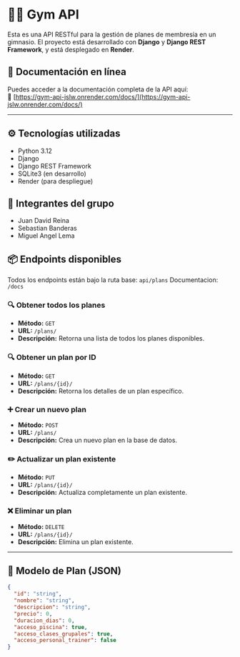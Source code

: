 # 🏋️‍♂️ Gym API

Esta es una API RESTful para la gestión de planes de membresía en un gimnasio. El proyecto está desarrollado con **Django** y **Django REST Framework**, y está desplegado en **Render**.

## 🚀 Documentación en línea

Puedes acceder a la documentación completa de la API aquí:  
🔗 [https://gym-api-jslw.onrender.com/docs/](https://gym-api-jslw.onrender.com/docs/)

---
## ⚙️ Tecnologías utilizadas
- Python 3.12
- Django
- Django REST Framework
- SQLite3 (en desarrollo)
- Render (para despliegue)

## 👥 Integrantes del grupo
- Juan David Reina
- Sebastian Banderas
- Miguel Angel Lema
  
## 📦 Endpoints disponibles

Todos los endpoints están bajo la ruta base: `api/plans`
Documentacion: `/docs`

### 🔍 Obtener todos los planes
- **Método:** `GET`
- **URL:** `/plans/`
- **Descripción:** Retorna una lista de todos los planes disponibles.

### 🔍 Obtener un plan por ID
- **Método:** `GET`
- **URL:** `/plans/{id}/`
- **Descripción:** Retorna los detalles de un plan específico.

### ➕ Crear un nuevo plan
- **Método:** `POST`
- **URL:** `/plans/`
- **Descripción:** Crea un nuevo plan en la base de datos.

### ✏️ Actualizar un plan existente
- **Método:** `PUT`
- **URL:** `/plans/{id}/`
- **Descripción:** Actualiza completamente un plan existente.

### ❌ Eliminar un plan
- **Método:** `DELETE`
- **URL:** `/plans/{id}/`
- **Descripción:** Elimina un plan existente.

---

## 📄 Modelo de Plan (JSON)

```json
{
  "id": "string",
  "nombre": "string",
  "descripcion": "string",
  "precio": 0,
  "duracion_dias": 0,
  "acceso_piscina": true,
  "acceso_clases_grupales": true,
  "acceso_personal_trainer": false
}



